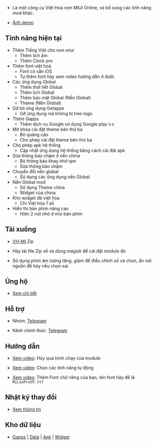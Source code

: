+ Là một công cụ Việt Hoá rom MIUI Online, và bổ sung các tính năng mod khác.

+ [Ảnh demo](./Demo.md)

**Tính năng hiện tại**
----

+ Thêm Tiếng Việt cho rom miui
  + Thêm lịch âm
  + Thêm Clock pro
+ Thêm font việt hoá
  + Font có sẵn iOS
  + Tự thêm font hãy xem video hướng dẫn ở dưới.
+ Các ứng dụng Global 
  + Thêm thời tiết Global 
  + Thêm lịch Global
  + Thêm bảo mật Global (Nền Global)
  + Theme (Nền Global)
+ Gỡ bỏ ứng dụng Getapps
  + Gỡ ứng dụng mà không bị treo logo
+ Thêm Gapps
  + Thêm dịch vụ Google sử dụng Google play v.v
+ Mở khóa cài đặt theme bên thứ ba
  + Bỏ quảng cáo
  + Cho phép cài đặt theme bên thứ ba 
+ Cho phép apk hệ thống
  + Cập nhật ứng dụng hệ thống bằng cách cài đặt apk 
+ Sửa thông báo chậm ở nền china
  + Bỏ thông báo khay nhớ tạm
  + Sửa thông báo chậm
+ Chuyển đổi nền global
  + Sử dụng các ứng dụng nền Global
+ Nền Global mod
  + Sử dụng Theme china
  + Widget của china
+ Kho widget đã việt hóa
  + Chỉ Việt hóa 1 số
+ Hiển thị bàn phím nâng cao
  + Hiện 2 nút nhỏ ở mọi bàn phím

**Tải xuống**
----

- [VH-MI](https://github.com/kakathic/VH-MI/releases).Zip

- Hãy tải file Zip về và dùng magisk để cài đặt module đó 

- Sử dụng phím âm lượng tăng, giảm để điều chỉnh số và chọn, ấn nút nguồn để hủy nếu chọn sai.

**Ủng hộ**
----

+ [Xem chi tiết](support.md)

**Hỗ trợ**
----

+ Nhóm: [Telegram](http://t.me/toolvn)

+ Kênh chính thức: [Telegram](http://t.me/toolvi)

**Hướng dẫn**
----

+ [Xem video](https://drive.google.com/file/d/1-0Vdb0U9pNvOBPsg3dSCOm505y31Bueb/view?usp=drivesdk): Hủy quá trình chạy của module

+ [Xem video](https://drive.google.com/file/d/1-1lQ5HWlpx_uovdUDEFZsQ6hv9kpDpg5/view?usp=drivesdk): Chọn các tính năng tự động

+ [Xem video](https://drive.google.com/file/d/1-2aXizFbq9IWqspQ_Q7zSL1g-GTh2d55/view?usp=drivesdk): Thêm Font chữ riêng của bạn, tên font hãy để là `MiLanProVF.ttf`

**Nhật ký thay đổi**
----

+ [Xem thông tin](VH-MI.md)

**Kho dữ liệu**
----

+ [Gapps](https://github.com/kakathic/VH-MI/releases/tag/Gapps) | [Data](https://github.com/kakathic/VH-MI/releases/tag/Data) | [Apk](https://github.com/kakathic/VH-MI/releases/tag/Apk) | [Widget](https://github.com/kakathic/VH-MI/releases/tag/Widget) 

